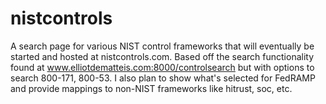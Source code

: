 # nistcontrols
A search page for various NIST control frameworks that will eventually be started and hosted at nistcontrols.com. Based off the search functionality found at www.elliotdematteis.com:8000/controlsearch but with options to search 800-171, 800-53. I also plan to show what's selected for FedRAMP and provide mappings to non-NIST frameworks like hitrust, soc, etc. 
